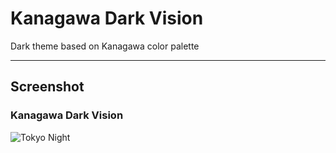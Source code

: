 # Kanagawa Dark Vision

Dark theme based on Kanagawa color palette

---

## Screenshot

### Kanagawa Dark Vision

![Tokyo Night](https://i.imgur.com/ZMb4ysH.png)

